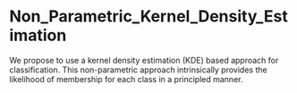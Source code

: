 # Non_Parametric_Kernel_Density_Estimation
We propose to use a kernel density estimation (KDE) based approach for classification. This non-parametric approach intrinsically provides the likelihood of membership for each class in a principled manner.

